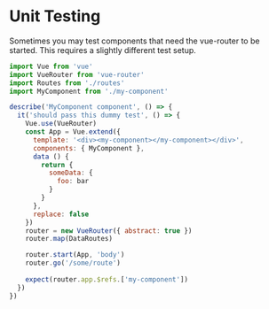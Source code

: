 # Unit Testing

Sometimes you may test components that need the vue-router to be started. This requires a slightly different test setup.

```javascript
import Vue from 'vue'
import VueRouter from 'vue-router'
import Routes from './routes'
import MyComponent from './my-component'

describe('MyComponent component', () => {
  it('should pass this dummy test', () => {
    Vue.use(VueRouter)
    const App = Vue.extend({
      template: '<div><my-component></my-component></div>',
      components: { MyComponent },
      data () {
        return {
          someData: {
            foo: bar
          }
        }
      },
      replace: false
    })
    router = new VueRouter({ abstract: true })
    router.map(DataRoutes)

    router.start(App, 'body')
    router.go('/some/route')
    
    expect(router.app.$refs.['my-component'])
  })
})
```

